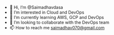 - 👋 Hi, I’m @Saimadhavdasa
- 👀 I’m interested in Cloud and DevOps
- 🌱 I’m currently learning AWS, GCP and DevOps
- 💞️ I’m looking to collaborate with the DevOps team
- 📫 How to reach me saimadhav070@gmail.com
<!---
Saimadhavdasa/Saimadhavdasa is a ✨ special ✨ repository because its `README.md` (this file) appears on your GitHub profile.
You can click the Preview link to take a look at your changes.
--->
